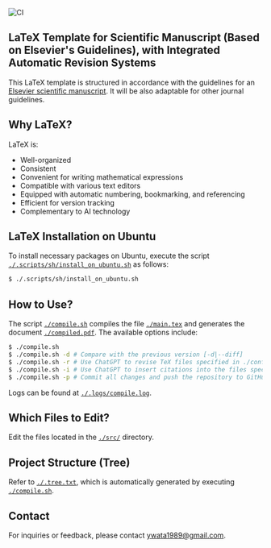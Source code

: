 ![CI](https://github.com/ywatanabe1989/LaTeX-Scientific-Template/actions/workflows/compile.yml/badge.svg)

## LaTeX Template for Scientific Manuscript (Based on Elsevier's Guidelines), with Integrated Automatic Revision Systems

This LaTeX template is structured in accordance with the guidelines for an [Elsevier scientific manuscript](https://www.elsevier.com/researcher/author/policies-and-guidelines/latex-instructions). It will be also adaptable for other journal guidelines.

## Why LaTeX?
LaTeX is:
- Well-organized
- Consistent
- Convenient for writing mathematical expressions
- Compatible with various text editors
- Equipped with automatic numbering, bookmarking, and referencing
- Efficient for version tracking
- Complementary to AI technology

## LaTeX Installation on Ubuntu

To install necessary packages on Ubuntu, execute the script [`./.scripts/sh/install_on_ubuntu.sh`](./.scripts/sh/install_on_ubuntu.sh) as follows:

```bash
$ ./.scripts/sh/install_on_ubuntu.sh
```

## How to Use?

The script [`./compile.sh`](./.scripts/sh/compile.sh) compiles the file [`./main.tex`](./main.tex) and generates the document [`./compiled.pdf`](./compiled.pdf). The available options include:

```bash
$ ./compile.sh
$ ./compile.sh -d # Compare with the previous version [-d|--diff]
$ ./compile.sh -r # Use ChatGPT to revise TeX files specified in ./configs/files_to_revise.txt [-r|--revise]
$ ./compile.sh -i # Use ChatGPT to insert citations into the files specified in ./configs/files_to_revise.txt from ./bibliography.bib [-i|--insert-citations]
$ ./compile.sh -p # Commit all changes and push the repository to GitHub [-p|--push]
```
Logs can be found at [`./.logs/compile.log`](./.logs/compile.log).

## Which Files to Edit?

Edit the files located in the [`./src/`](./src/) directory.

## Project Structure (Tree)

Refer to [`./.tree.txt`](./.tree.txt), which is automatically generated by executing [`./compile.sh`](./compile.sh).

## Contact

For inquiries or feedback, please contact ywata1989@gmail.com.
